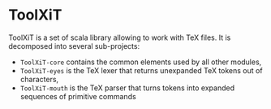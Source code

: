 ToolXiT
=======

ToolXiT is a set of scala library allowing to work with TeX files.
It is decomposed into several sub-projects:
 - `ToolXiT-core` contains the common elements used by all other modules,
 - `ToolXiT-eyes` is the TeX lexer that returns unexpanded TeX tokens out of characters,
 - `ToolXiT-mouth` is the TeX parser that turns tokens into expanded sequences of primitive commands

